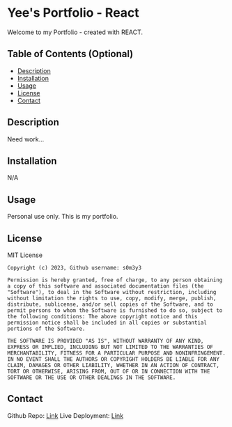 # Yee's Portfolio - React
Welcome to my Portfolio - created with REACT. 

## Table of Contents (Optional)

- [Description](#description)
- [Installation](#installation)
- [Usage](#usage)
- [License](#license)
- [Contact](#questions)

## Description
Need work... 

## Installation
N/A

## Usage
Personal use only. This is my portfolio. 

## License
  MIT License

    Copyright (c) 2023, Github username: s0m3y3
    
    Permission is hereby granted, free of charge, to any person obtaining a copy of this software and associated documentation files (the "Software"), to deal in the Software without restriction, including without limitation the rights to use, copy, modify, merge, publish, distribute, sublicense, and/or sell copies of the Software, and to permit persons to whom the Software is furnished to do so, subject to the following conditions: The above copyright notice and this permission notice shall be included in all copies or substantial portions of the Software.
    
    THE SOFTWARE IS PROVIDED "AS IS", WITHOUT WARRANTY OF ANY KIND, EXPRESS OR IMPLIED, INCLUDING BUT NOT LIMITED TO THE WARRANTIES OF MERCHANTABILITY, FITNESS FOR A PARTICULAR PURPOSE AND NONINFRINGEMENT. IN NO EVENT SHALL THE AUTHORS OR COPYRIGHT HOLDERS BE LIABLE FOR ANY CLAIM, DAMAGES OR OTHER LIABILITY, WHETHER IN AN ACTION OF CONTRACT, TORT OR OTHERWISE, ARISING FROM, OUT OF OR IN CONNECTION WITH THE SOFTWARE OR THE USE OR OTHER DEALINGS IN THE SOFTWARE.


## Contact

Github Repo: [Link](https://github.com/s0m3y3/yee_portfolio)
Live Deployment: [Link](https://sensational-flan-359753.netlify.app/#)